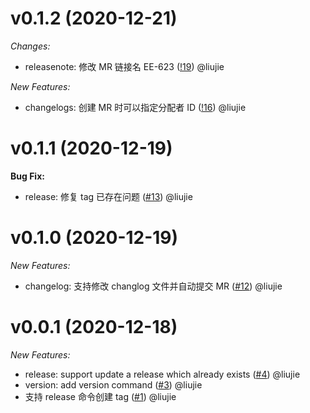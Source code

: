 # v0.1.2 (2020-12-21)
_Changes:_
- releasenote: 修改 MR 链接名 EE-623 ([!19](https://code.bizseer.com/liujie/walle/-/merge_requests/19)) @liujie

_New Features:_
- changelogs: 创建 MR 时可以指定分配者 ID ([!16](https://code.bizseer.com/liujie/walle/-/merge_requests/16)) @liujie

# v0.1.1 (2020-12-19)
**Bug Fix:**
- release: 修复 tag 已存在问题 ([#13](https://code.bizseer.com/liujie/walle/-/merge_requests/13)) @liujie

# v0.1.0 (2020-12-19)
_New Features:_
- changelog: 支持修改 changlog 文件并自动提交 MR ([#12](https://code.bizseer.com/liujie/walle/-/merge_requests/12)) @liujie

# v0.0.1 (2020-12-18)
_New Features:_
- release: support update a release which already exists ([#4](https://code.bizseer.com/liujie/walle/-/merge_requests/4)) @liujie
- version: add version command ([#3](https://code.bizseer.com/liujie/walle/-/merge_requests/3)) @liujie
- 支持 release 命令创建 tag ([#1](https://code.bizseer.com/liujie/walle/-/merge_requests/1)) @liujie